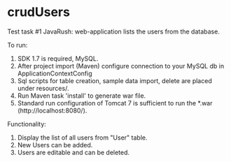 # crudUsers
Test task #1 JavaRush: web-application lists the users from the database.

To run:
1. SDK 1.7 is required, MySQL.
2. After project import (Maven) configure connection to your MySQL db in ApplicationContextConfig
3. Sql scripts for table creation, sample data import, delete are placed under resources/.
4. Run Maven task 'install' to generate war file.
3. Standard run configuration of Tomcat 7 is sufficient to run the *.war (http://localhost:8080/).

Functionality:
1. Display the list of all users from "User" table.
2. New Users can be added.
3. Users are editable and can be deleted.



